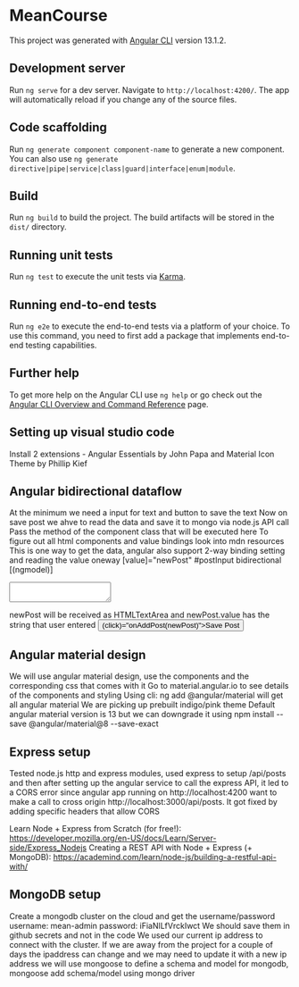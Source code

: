 # MeanCourse

This project was generated with [Angular CLI](https://github.com/angular/angular-cli) version 13.1.2.

## Development server

Run `ng serve` for a dev server. Navigate to `http://localhost:4200/`. The app will automatically reload if you change any of the source files.

## Code scaffolding

Run `ng generate component component-name` to generate a new component. You can also use `ng generate directive|pipe|service|class|guard|interface|enum|module`.

## Build

Run `ng build` to build the project. The build artifacts will be stored in the `dist/` directory.

## Running unit tests

Run `ng test` to execute the unit tests via [Karma](https://karma-runner.github.io).

## Running end-to-end tests

Run `ng e2e` to execute the end-to-end tests via a platform of your choice. To use this command, you need to first add a package that implements end-to-end testing capabilities.

## Further help

To get more help on the Angular CLI use `ng help` or go check out the [Angular CLI Overview and Command Reference](https://angular.io/cli) page.

## Setting up visual studio code
Install 2 extensions - Angular Essentials by John Papa and Material Icon Theme by Phillip Kief

## Angular bidirectional dataflow
At the minimum we need a input for text and button to save the text
Now on save post we ahve to read the data and save it to mongo via node.js API call
Pass the method of the component class that will be executed here
To figure out all html components and value bindings look into mdn resources
This is one way to get the data, angular also support 2-way binding setting and reading the value
oneway [value]="newPost" #postInput bidirectional [(ngmodel)]
<textarea row="6" [value]="newPost" #postInput></textarea>
newPost will be received as HTMLTextArea and newPost.value has the string that user entered
<button> (click)="onAddPost(newPost)">Save Post</button>

## Angular material design
We will use angular material design, use the components and the corresponding css that comes with it
Go to material.angular.io to see details of the components and styling
Using cli: ng add @angular/material will get all angular material
We are picking up prebuilt indigo/pink theme
Default angular material version is 13 but we can downgrade it using npm install --save @angular/material@8 --save-exact

## Express setup
Tested node.js http and express modules, used express to setup /api/posts and then after setting up the angular
service to call the express API, it led to a CORS error since angular app running on http://localhost:4200 want to make a
call to cross origin http://localhost:3000/api/posts. It got fixed by adding specific headers that allow CORS

Learn Node + Express from Scratch (for free!): https://developer.mozilla.org/en-US/docs/Learn/Server-side/Express_Nodejs
Creating a REST API with Node + Express (+ MongoDB): https://academind.com/learn/node-js/building-a-restful-api-with/

## MongoDB setup
Create a mongodb cluster on the cloud and get the username/password
username: mean-admin
password: iFiaNlLfVrckIwct
We should save them in github secrets and not in the code
We used our current ip address to connect with the cluster. If we are away from the project for a couple of days the
ipaddress can change and we may need to update it with a new ip address
we will use mongoose to define a schema and model for mongodb, mongoose add schema/model using mongo driver
